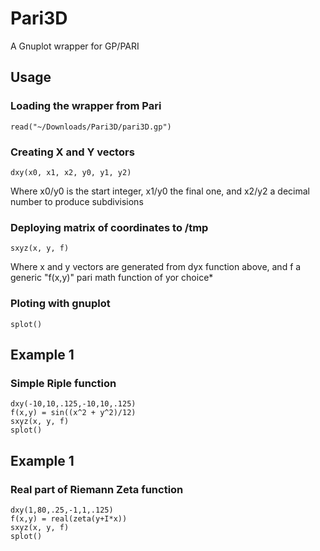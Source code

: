 # Pari3D
A Gnuplot wrapper for GP/PARI

## Usage
### Loading the wrapper from Pari
```
read("~/Downloads/Pari3D/pari3D.gp")
```
### Creating X and Y vectors
```
dxy(x0, x1, x2, y0, y1, y2)
```
Where x0/y0 is the start integer, x1/y0 the final one, and x2/y2 a decimal number to produce subdivisions

### Deploying matrix of coordinates to /tmp
```
sxyz(x, y, f)
```
Where x and y vectors are generated from dyx function above, and f a generic "f(x,y)" pari math function of yor choice*

### Ploting with gnuplot
```
splot()
```
## Example 1
### Simple Riple function
```
dxy(-10,10,.125,-10,10,.125)
f(x,y) = sin((x^2 + y^2)/12)
sxyz(x, y, f)
splot()
```
## Example 1
### Real part of Riemann Zeta function
```
dxy(1,80,.25,-1,1,.125)
f(x,y) = real(zeta(y+I*x))
sxyz(x, y, f)
splot()
```
